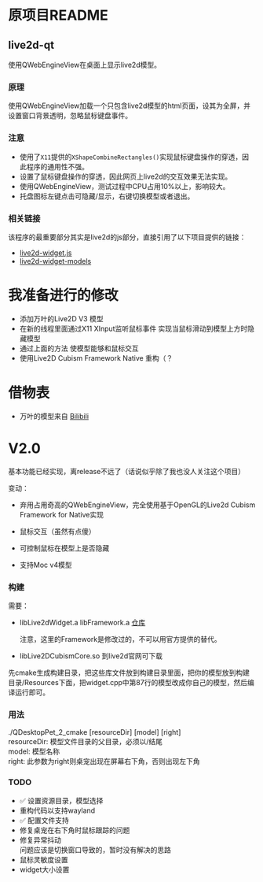 # 原项目README
## live2d-qt
使用QWebEngineView在桌面上显示live2d模型。

### 原理
使用QWebEngineView加载一个只包含live2d模型的html页面，设其为全屏，并设置窗口背景透明，忽略鼠标键盘事件。

### 注意
* 使用了`X11`提供的`XShapeCombineRectangles()`实现鼠标键盘操作的穿透，因此程序的通用性不强。
* 设置了鼠标键盘操作的穿透，因此网页上live2d的交互效果无法实现。
* 使用QWebEngineView，测试过程中CPU占用10%以上，影响较大。
* 托盘图标左键点击可隐藏/显示，右键切换模型或者退出。

### 相关链接
该程序的最重要部分其实是live2d的js部分，直接引用了以下项目提供的链接：
* [live2d-widget.js](https://github.com/xiazeyu/live2d-widget.js)
* [live2d-widget-models](https://github.com/xiazeyu/live2d-widget-models)

# 我准备进行的修改
* 添加万叶的Live2D V3 模型
* 在新的线程里面通过X11 XInput监听鼠标事件 实现当鼠标滑动到模型上方时隐藏模型
* 通过上面的方法 使模型能够和鼠标交互
* 使用Live2D Cubism Framework Native 重构（？

# 借物表
* 万叶的模型来自 [Bilibili](https://www.bilibili.com/video/BV1xq4y1k7QR)

# V2.0

基本功能已经实现，离release不远了（话说似乎除了我也没人关注这个项目）

变动：

- 弃用占用奇高的QWebEngineView，完全使用基于OpenGL的Live2d Cubism Framework for Native实现

- 鼠标交互（虽然有点傻）

- 可控制鼠标在模型上是否隐藏

- 支持Moc v4模型

### 构建

需要：

- libLive2dWidget.a libFramework.a [仓库](https://github.com/lsk-china/QtLive2d)

  注意，这里的Framework是修改过的，不可以用官方提供的替代。

- libLive2DCubismCore.so 到live2d官网可下载

先cmake生成构建目录，把这些库文件放到构建目录里面，把你的模型放到构建目录/Resources下面，把widget.cpp中第87行的模型改成你自己的模型，然后编译运行即可。

### 用法
./QDesktopPet_2_cmake [resourceDir] [model] [right] <br/>
resourceDir: 模型文件目录的父目录，必须以/结尾 <br/>
model: 模型名称 <br/>
right: 此参数为right则桌宠出现在屏幕右下角，否则出现左下角


### TODO

- ✅ 设置资源目录，模型选择
- 重构代码以支持wayland
- ✅ 配置文件支持
- 修复桌宠在右下角时鼠标跟踪的问题
- 修复异常抖动<br/>
  问题应该是切换窗口导致的，暂时没有解决的思路
- 鼠标灵敏度设置
- widget大小设置